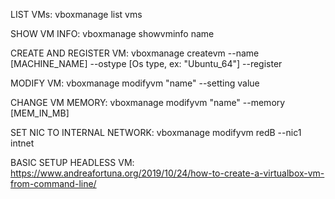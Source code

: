 LIST VMs: vboxmanage list vms

SHOW VM INFO: vboxmanage showvminfo name

CREATE AND REGISTER VM: vboxmanage createvm --name [MACHINE_NAME] --ostype [Os type, ex: "Ubuntu_64"] --register

MODIFY VM: vboxmanage modifyvm "name" --setting value

CHANGE VM MEMORY: vboxmanage modifyvm "name" --memory [MEM_IN_MB]

SET NIC TO INTERNAL NETWORK: vboxmanage modifyvm redB --nic1 intnet

BASIC SETUP HEADLESS VM: https://www.andreafortuna.org/2019/10/24/how-to-create-a-virtualbox-vm-from-command-line/
